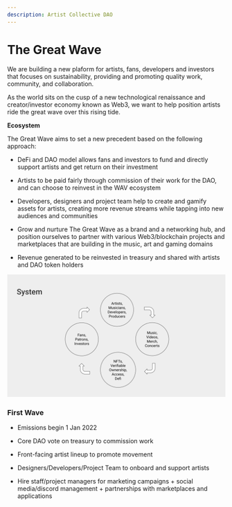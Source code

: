 ```yaml
---
description: Artist Collective DAO
---
```


# The Great Wave

We are building a new plaform for artists, fans, developers and investors that focuses on sustainability, providing and promoting quality work, community, and collaboration.

As the world sits on the cusp of a new technological renaissance and creator/investor economy known as Web3, we want to help position artists ride the great wave over this rising tide.


**Ecosystem**

The Great Wave aims to set a new precedent based on the following approach:

* DeFi and DAO model allows fans and investors to fund and directly support artists and get return on their investment

* Artists to be paid fairly through commission of their work for the DAO, and can choose to reinvest in the WAV ecosystem 

* Developers, designers and project team help to create and gamify assets for artists, creating more revenue streams while tapping into new audiences and communities

* Grow and nurture The Great Wave as a brand and a networking hub, and position ourselves to partner with various Web3/blockchain projects and marketplaces that are building in the music, art and gaming domains

* Revenue generated to be reinvested in treasury and shared with artists and DAO token holders 

![The Great Wave Flow Cycle](https://raw.githubusercontent.com/acryptos/docs-thegreatwave/main/img/TGW-flowcycle.svg)


### First Wave

* Emissions begin 1 Jan 2022

* Core DAO vote on treasury to commission work

* Front-facing artist lineup to promote movement

* Designers/Developers/Project Team to onboard and support artists 

* Hire staff/project managers for marketing campaigns + social media/discord management + partnerships with marketplaces and applications


